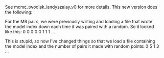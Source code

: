 See mcmc_twodisk_landyszalay_v0 for more details. This new version does the
following:

For the MR pairs, we were previously writing and loading a file that wrote the
model index down each time it was paired with a random. So it looked like this:
0
0
0
0
0
1
1
1
...

This is stupid, so now I've changed things so that we load a file containing the
model index and the number of pairs it made with random points:
0 5
1 3
...